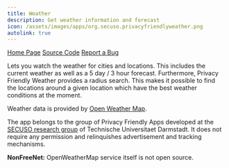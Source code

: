 ```yaml
---
title: Weather
description: Get weather information and forecast
icon: /assets/images/apps/org.secuso.privacyfriendlyweather.png
autolink: true
---
```


<div class="button-bar" markdown="0">
<a class="btn" href="https://secuso.org/pfa">Home Page</a>
<a class="btn" href="https://github.com/SecUSo/privacy-friendly-weather">Source Code</a>
<a class="btn" href="https://github.com/SecUSo/privacy-friendly-weather/issues">Report a Bug</a>
</div>

Lets you watch the weather for cities and locations. This includes the current
weather as well as a 5 day / 3 hour forecast. Furthermore, Privacy Friendly
Weather provides a radius search. This makes it possible to find the locations
around a given location which have the best weather conditions at the moment.

Weather data is provided by <a href="http://openweathermap.org/">Open Weather Map</a>.

The app belongs to the group of Privacy Friendly Apps developed at the
<a href="https://secuso.org/">SECUSO research group</a> of Technische Universitaet
Darmstadt. It does not require any permission and relinquishes advertisement and
tracking mechanisms.

**NonFreeNet:** OpenWeatherMap service itself is not open source.
